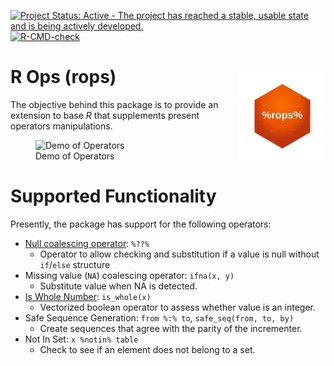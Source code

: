 
<!-- badges: start -->

[![Project Status: Active - The project has reached a stable, usable
state and is being actively
developed.](http://www.repostatus.org/badges/latest/active.svg)](http://www.repostatus.org/#active)
[![R-CMD-check](https://github.com/coatless-rpkg/rops/actions/workflows/R-CMD-check.yaml/badge.svg)](https://github.com/coatless-rpkg/rops/actions/workflows/R-CMD-check.yaml)
<!-- badges: end -->

# R Ops (rops) <a href="https://r-pkgs.thecoatlessprofessor.com/rops/"><img src="man/figures/rops-logo.svg" align="right" width="138" alt="hex logo for rops" /></a>

The objective behind this package is to provide an extension to base *R*
that supplements present operators manipulations.

<figure>
<img src="https://i.imgur.com/IGMeU0J.gif" alt="Demo of Operators" />
<figcaption aria-hidden="true">Demo of Operators</figcaption>
</figure>

# Supported Functionality

Presently, the package has support for the following operators:

- [Null coalescing
  operator](https://en.wikipedia.org/wiki/Null_coalescing_operator):
  `%??%`
  - Operator to allow checking and substitution if a value is null
    without `if`/`else` structure
- Missing value (`NA`) coalescing operator: `ifna(x, y)`
  - Substitute value when NA is detected.
- [Is Whole Number](https://en.wikipedia.org/wiki/Integer):
  `is_whole(x)`
  - Vectorized boolean operator to assess whether value is an integer.
- Safe Sequence Generation: `from %:% to`, `safe_seq(from, to, by)`
  - Create sequences that agree with the parity of the incrementer.
- Not In Set: `x %notin% table`
  - Check to see if an element does not belong to a set.

